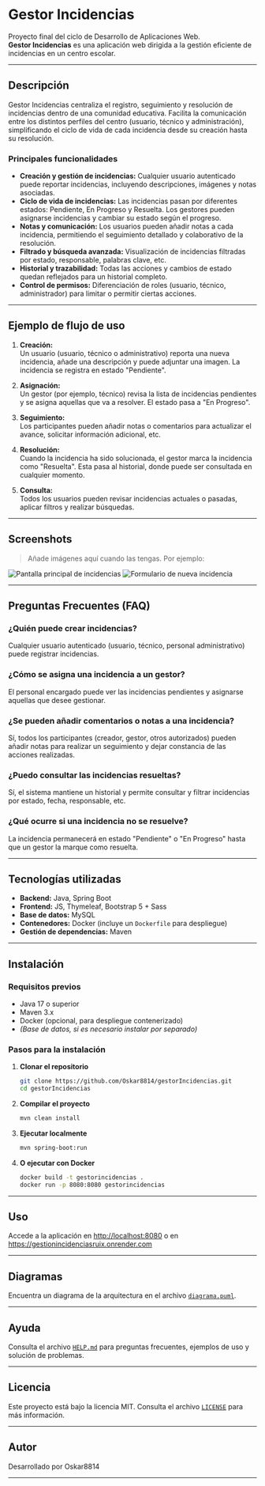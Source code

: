 # Gestor Incidencias

Proyecto final del ciclo de Desarrollo de Aplicaciones Web.  
**Gestor Incidencias** es una aplicación web dirigida a la gestión eficiente de incidencias en un centro escolar.

---

## Descripción

Gestor Incidencias centraliza el registro, seguimiento y resolución de incidencias dentro de una comunidad educativa. Facilita la comunicación entre los distintos perfiles del centro (usuario, técnico y administración), simplificando el ciclo de vida de cada incidencia desde su creación hasta su resolución.

### Principales funcionalidades

- **Creación y gestión de incidencias:** Cualquier usuario autenticado puede reportar incidencias, incluyendo descripciones, imágenes y notas asociadas.
- **Ciclo de vida de incidencias:** Las incidencias pasan por diferentes estados: Pendiente, En Progreso y Resuelta. Los gestores pueden asignarse incidencias y cambiar su estado según el progreso.
- **Notas y comunicación:** Los usuarios pueden añadir notas a cada incidencia, permitiendo el seguimiento detallado y colaborativo de la resolución.
- **Filtrado y búsqueda avanzada:** Visualización de incidencias filtradas por estado, responsable, palabras clave, etc.
- **Historial y trazabilidad:** Todas las acciones y cambios de estado quedan reflejados para un historial completo.
- **Control de permisos:** Diferenciación de roles (usuario, técnico, administrador) para limitar o permitir ciertas acciones.

---

## Ejemplo de flujo de uso

1. **Creación:**  
   Un usuario (usuario, técnico o administrativo) reporta una nueva incidencia, añade una descripción y puede adjuntar una imagen. La incidencia se registra en estado "Pendiente".

2. **Asignación:**  
   Un gestor (por ejemplo, técnico) revisa la lista de incidencias pendientes y se asigna aquellas que va a resolver. El estado pasa a "En Progreso".

3. **Seguimiento:**  
   Los participantes pueden añadir notas o comentarios para actualizar el avance, solicitar información adicional, etc.

4. **Resolución:**  
   Cuando la incidencia ha sido solucionada, el gestor marca la incidencia como "Resuelta". Esta pasa al historial, donde puede ser consultada en cualquier momento.

5. **Consulta:**  
   Todos los usuarios pueden revisar incidencias actuales o pasadas, aplicar filtros y realizar búsquedas.

---

## Screenshots

> Añade imágenes aquí cuando las tengas. Por ejemplo:

![Pantalla principal de incidencias](screenshots/incidencias-listado.png)
![Formulario de nueva incidencia](screenshots/nueva-incidencia.png)

---

## Preguntas Frecuentes (FAQ)

### ¿Quién puede crear incidencias?
Cualquier usuario autenticado (usuario, técnico, personal administrativo) puede registrar incidencias.

### ¿Cómo se asigna una incidencia a un gestor?
El personal encargado puede ver las incidencias pendientes y asignarse aquellas que desee gestionar.

### ¿Se pueden añadir comentarios o notas a una incidencia?
Sí, todos los participantes (creador, gestor, otros autorizados) pueden añadir notas para realizar un seguimiento y dejar constancia de las acciones realizadas.

### ¿Puedo consultar las incidencias resueltas?
Sí, el sistema mantiene un historial y permite consultar y filtrar incidencias por estado, fecha, responsable, etc.

### ¿Qué ocurre si una incidencia no se resuelve?
La incidencia permanecerá en estado "Pendiente" o "En Progreso" hasta que un gestor la marque como resuelta.

---

## Tecnologías utilizadas

- **Backend:** Java, Spring Boot
- **Frontend:** JS, Thymeleaf, Bootstrap 5 + Sass
- **Base de datos:** MySQL
- **Contenedores:** Docker (incluye un `Dockerfile` para despliegue)
- **Gestión de dependencias:** Maven

---

## Instalación

### Requisitos previos

- Java 17 o superior
- Maven 3.x
- Docker (opcional, para despliegue contenerizado)
- *(Base de datos, si es necesario instalar por separado)*

### Pasos para la instalación

1. **Clonar el repositorio**
   ```bash
   git clone https://github.com/Oskar8814/gestorIncidencias.git
   cd gestorIncidencias
   ```

2. **Compilar el proyecto**
   ```bash
   mvn clean install
   ```

3. **Ejecutar localmente**
   ```bash
   mvn spring-boot:run
   ```

4. **O ejecutar con Docker**
   ```bash
   docker build -t gestorincidencias .
   docker run -p 8080:8080 gestorincidencias
   ```

---

## Uso

Accede a la aplicación en [http://localhost:8080](http://localhost:8080) o en https://gestionincidenciasruix.onrender.com

---

## Diagramas

Encuentra un diagrama de la arquitectura en el archivo [`diagrama.puml`](diagrama.puml).

---

## Ayuda

Consulta el archivo [`HELP.md`](HELP.md) para preguntas frecuentes, ejemplos de uso y solución de problemas.

---

## Licencia

Este proyecto está bajo la licencia MIT. Consulta el archivo [`LICENSE`](LICENSE) para más información.

---

## Autor

Desarrollado por Oskar8814

---
